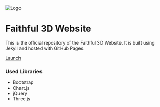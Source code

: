 ![Logo](https://raw.githubusercontent.com/Juknum/faithful3d.github.io/master/image/icon/icon.png)

# Faithful 3D Website
This is the official repository of the Faithful 3D Website. It is built using Jekyll and hosted with GitHub Pages.

[Launch](https://www.faithful3d.team/)

### Used Libraries
- Bootstrap
- Chart.js
- jQuery
- Three.js
